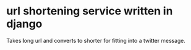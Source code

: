 # url shortening service  written in django
Takes long url and converts to shorter for fitting into a twitter message. 

